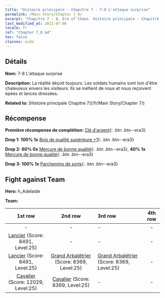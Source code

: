 ```yaml
---
title: "Histoire principale - Chapitre 7 - 7-8 L'attaque surprise"
permalink: /Main Story/Chapter 7_8/
excerpt: "Chapitre 7 - 8. Era of Chaos  Histoire principale - Chapitre 7_8. 7-8 L'attaque surprise"
last_modified_at: 2021-07-06
locale: fr
ref: "Chapter 7_8.md"
toc: false
classes: wide
---
```


## Détails

 **Nom:** 7-8 L'attaque surprise

 **Description:** La réalité déçoit toujours. Les soldats humains sont loin d'être chaleureux envers les visiteurs. Ils se méfient de nous et nous reçoivent épées et lances dressées.

 **Related to:** [Histoire principale Chapitre 7](/fr/Main Story/Chapter 7/)

## Récompense

 **Première récompense de complétion:** [Clé d'argent](/ItemsFR/con_693/){: .btn .btn--era3}

 **Drop 1:** **100% 1x** [Bois de qualité supérieure +1](/ItemsFR/mat_20/){: .btn .btn--era3}

 **Drop 2:** **60% 0x** [Mercure de bonne qualité](/ItemsFR/mat_14/){: .btn .btn--era3}, **40% 1x** [Mercure de bonne qualité](/ItemsFR/mat_14/){: .btn .btn--era3}

 **Drop 3:** **100% 1x** [Parchemins de sorts](/ItemsFR/con_694/){: .btn .btn--era3}


## Fight against Team
 **Hero:** h_Adelaide

 **Team:**


  | 1st row | 2nd row | 3rd row | 4th row |
  |:----:|:----:|:----|:----:|
  | - | - | - | - |
  | [Lancier](/fr/units/Pikeman/) (Score: 8491, Level:25)  | - | - | - |
  | [Lancier](/fr/units/Pikeman/) (Score: 8491, Level:25)  | [Grand Arbalétrier](/fr/units/Marksman/) (Score: 8369, Level:25)  | [Grand Arbalétrier](/fr/units/Marksman/) (Score: 8369, Level:25)  | - |
  | [Cavalier](/fr/units/Cavalier/) (Score: 12029, Level:25)  | [Cavalier](/fr/units/Cavalier/) (Score: 8369, Level:25)  | - | - |



